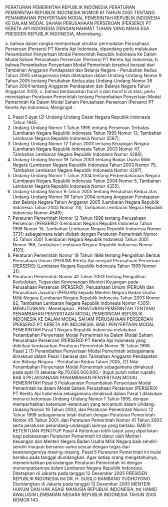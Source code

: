  PERATURAN PEMERINTAH REPUBLIK INDONESIA PERATURAN PEMERINTAH REPUBLIK INDONESIA NOMOR 61 TAHUN 2005 TENTANG PENAMBAHAN PENYERTAAN MODAL PEMERINTAH REPUBLIK INDONESIA KE DALAM MODAL SAHAM PERUSAHAAN PERSEROAN (PERSERO) PT KERETA API INDONESIA
DENGAN RAHMAT TUHAN YANG MAHA ESA PRESIDEN REPUBLIK INDONESIA,
Menimbang :

a. bahwa dalam rangka memperkuat struktur permodalan Perusahaan Perseroan (Persero) PT Kereta Api Indonesia, dipandang perlu melakukan Penambahan Penyertaan Modal Pemerintah Republik Indonesia Ke Dalam Modal Saham Perusahaan Perseroan (Persero) PT Kereta Api Indonesia;
b. bahwa Penambahan Penyertaan Modal Pemerintah tersebut berasal dari Tambahan Anggaran Pendapatan dan Belanja Negara - Perubahan Kedua Tahun 2005 sebagaimana telah ditetapkan dalam Undang-Undang Nomor 9 Tahun 2005 tentang Perubahan Kedua atas Undang-Undang Nomor 36 Tahun 2004 tentang Anggaran Pendapatan dan Belanja Negara Tahun Anggaran 2005;
c. bahwa berdasarkan huruf a dan huruf b di atas, perlu menetapkan Peraturan Pemerintah tentang Penambahan Penyertaan Modal Pemerintah Ke Dalam Modal Saham Perusahaan Perseroan (Persero) PT Kereta Api Indonesia;
Mengingat :

1. Pasal 5 ayat (2) Undang-Undang Dasar Negara Republik Indonesia Tahun 1945;
2. Undang-Undang Nomor 1 Tahun 1995 tentang Perseroan Terbatas (Lembaran Negara Republik Indonesia Tahun 1995 Nomor 13, Tambahan Lembaran Negara Republik Indonesia Nomor 3587);
3. Undang-Undang Nomor 17 Tahun 2003 tentang Keuangan Negara (Lembaran Negara Republik Indonesia Tahun 2003 Nomor 47, Tambahan Lembaran Negara Republik Indonesia Nomor 4286);
4. Undang-Undang Nomor 19 Tahun 2003 tentang Badan Usaha Milik Negara (Lembaran Negara Republik Indonesia Tahun 2003 Nomor 70, Tambahan Lembaran Negara Republik Indonesia Nomor 4297);
5. Undang-Undang Nomor 1 Tahun 2004 tentang Perbendaharaan Negara (Lembaran Negara Republik Indonesia Tahun 2004 Nomor 5, Tambahan Lembaran Negara Republik Indonesia Nomor 4355);
6. Undang-Undang Nomor 9 Tahun 2005 tentang Perubahan Kedua atas Undang-Undang Nomor 36 Tahun 2004 tentang Anggaran Pendapatan dan Belanja Negara Tahun Anggaran 2005 (Lembaran Negara Republik Indonesia Tahun 2005 Nomor 110, Tambahan Lembaran Negara Republik Indonesia Nomor 4549);
7. Peraturan Pemerintah Nomor 12 Tahun 1998 tentang Perusahaan Perseroan (PERSERO) (Lembaran Negara Republik Indonesia Tahun 1998 Nomor 15, Tambahan Lembaran Negara Republik Indonesia Nomor 3731) sebagaimana telah diubah dengan Peraturan Pemerintah Nomor 45 Tahun 2001 (Lembaran Negara Republik Indonesia Tahun 2001 Nomor 168, Tambahan Lembaran Negara Republik Indonesia Nomor 4101);
8. Peraturan Pemerintah Nomor 19 Tahun 1998 tentang Pengalihan Bentuk Perusahaan Umum (PERUM) Kereta Api menjadi Perusahaan Perseroan (PERSERO) (Lembaran Negara Republik Indonesia Tahun 1998 Nomor 31);
10. Peraturan Pemerintah Nomor 41 Tahun 2003 tentang Pengalihan Kedudukan, Tugas dan Kewenangan Menteri Keuangan pada Perusahaan Perseroan (PERSERO), Perusahaan Umum (PERUM) dan Perusahaan Jawatan (PERJAN) kepada Menteri Negara Badan Usaha Milik Negara (Lembaran Negara Republik Indonesia Tahun 2003 Nomor 82, Tambahan Lembaran Negara Republik Indonesia Nomor 4305).
MEMUTUSKAN :
 Menetapkan : PERATURAN PEMERINTAH TENTANG PENAMBAHAN PENYERTAAN MODAL PEMERINTAH REPUBLIK INDONESIA KE DALAM MODAL SAHAM PERUSAHAAN PERSEROAN (PERSERO) PT KERETA API INDONESIA.
BAB I PENYERTAAN MODAL PEMERINTAH
Pasal 1
Negara Republik Indonesia melakukan Penambahan Penyertaan Modal Pemerintah ke Dalam Modal Saham Perusahaan Perseroan (PERSERO) PT Kereta Api Indonesia yang didirikan berdasarkan Peraturan Pemerintah Nomor 19 Tahun 1998.
Pasal 2
(1) Penambahan Penyertaan Modal Pemerintah sebagaimana dimaksud dalam Pasal 1 berasal dari Tambahan Anggaran Pendapatan dan Belanja Negara - Perubahan Kedua Tahun 2005, (2) Nilai Penambahan Penyertaan Modal Pemerintah sebagaimana dimaksud pada ayat (1) sebesar Rp.70.000.000.000,- (tujuh puluh miliar rupiah).
BAB II PELAKSANAAN PENAMBAHAN PENYERTAAN MODAL PEMERINTAH
Pasal 3
Pelaksanaan Penambahan Penyertaan Modal Pemerintah ke dalam Modal Saham Perusahaan Perseroan (PERSERO) PT Kereta Api Indonesia sebagaimana dimaksud dalam Pasal 1 dilakukan menurut ketentuan Undang-Undang Nomor 1 Tahun 1995, dengan memperhatikan ketentuan-ketentuan yang tercantum dalam Undang-Undang Nomor 19 Tahun 2003, dan Peraturan Pemerintah Nomor 12 Tahun 1998 sebagaimana telah diubah dengan Peraturan Pemerintah Nomor 45 Tahun 2001, dan Peraturan Pemerintah Nomor 41 Tahun 2003 serta peraturan perundang-undangan lainnya yang berlaku.
BAB III KETENTUAN PENUTUP
Pasal 4
Ketentuan lebih lanjut yang diperlukan bagi pelaksanaan Peraturan Pemerintah ini diatur oleh Menteri Keuangan dan Menteri Negara Badan Usaha Milik Negara baik sendiri-sendiri maupun bersama-sama sesuai dengan tugas dan kewenangannya masing-masing.
Pasal 5
Peraturan Pemerintah ini mulai berlaku pada tanggal diundangkan.
Agar setiap orang mengetahuinya, memerintahkan perundangan Peraturan Pemerintah ini dengan menempatkannya dalam Lembaran Negara Republik Indonesia. Ditetapkan di Jakarta pada tanggal 12 Desember 2005 PRESIDEN REPUBLIK INDONESIA ttd DR. H. SUSILO BAMBANG YUDHOYONO Diundangkan di Jakarta pada tanggal 12 Desember 2005 MENTERI HUKUM DAN HAK ASASI MANUSIA REPUBLIK INDONESIA, ttd HAMID AWALUDIN LEMBARAN NEGARA REPUBLIK INDONESIA TAHUN 2005 NOMOR 143